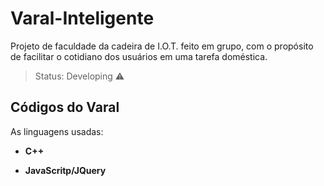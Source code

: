 # Varal-Inteligente
Projeto de faculdade da cadeira de I.O.T. feito em grupo, com o propósito de facilitar o cotidiano dos usuários em uma tarefa doméstica.
> Status: Developing ⚠️

## Códigos do Varal
As linguagens usadas:

- **C++**

- **JavaScritp/JQuery**